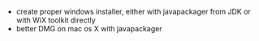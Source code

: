 - create proper windows installer, either with javapackager from JDK or with WiX toolkit directly
- better DMG on mac os X with javapackager
